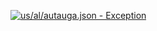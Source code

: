 [![us/al/autauga.json - Exception](https://img.shields.io/badge/us/al/autauga.json-Exception-red)](https://github.com/openaddresses/openaddresses/tree/master/sources/us/al/autauga.json)